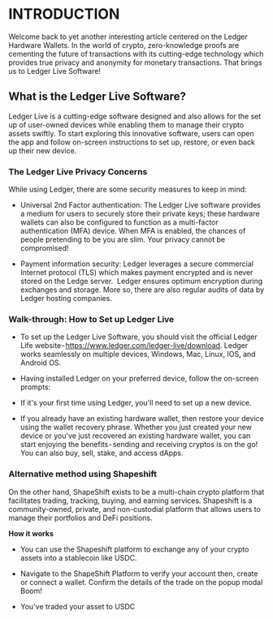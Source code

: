 # INTRODUCTION

Welcome back to yet another interesting article centered on the Ledger Hardware Wallets. In the world of crypto, zero-knowledge proofs are cementing the future of transactions with its cutting-edge technology which provides true privacy and anonymity for monetary transactions. That brings us to Ledger Live Software! 

## What is the Ledger Live Software? 
Ledger Live is a cutting-edge software designed and also allows for the set up of user-owned devices while enabling them to manage their crypto assets swiftly. To start exploring this innovative software, users can open the app and follow on-screen instructions to set up, restore, or even back up their new device. 

### The Ledger Live Privacy Concerns 

While using Ledger, there are some security measures to keep in mind:
 
* Universal 2nd Factor authentication: The Ledger Live software provides a medium for users to securely store their private keys; these hardware wallets can also be configured to function as a multi-factor authentication (MFA) device. When MFA is enabled, the chances of people pretending to be you are slim. Your privacy cannot be compromised!

* Payment information security: Ledger leverages a secure commercial Internet protocol (TLS) which makes payment encrypted and is never stored on the Ledge server.
 Ledger ensures optimum encryption during exchanges and storage. More so, there are also regular audits of data by Ledger hosting companies. 

### Walk-through: How to Set up Ledger Live

*  To set up the Ledger Live Software, you should visit the official Ledger Life website - https://www.ledger.com/ledger-live/download. Ledger works seamlessly on multiple devices, Windows, Mac, Linux, IOS, and Android OS. 
*  Having installed Ledger on your preferred device, follow the on-screen prompts:

* If it's your first time using Ledger, you'll need to set up a new device.

* If you already have an existing hardware wallet, then restore your device using the wallet recovery phrase. Whether you just created your new device or you've just recovered an existing hardware wallet, you can start enjoying the benefits - sending and receiving cryptos is on the go! You can also buy, sell, stake, and access dApps. 

### Alternative method using Shapeshift

On the other hand, ShapeShift exists to be a multi-chain crypto platform that facilitates trading, tracking, buying, and earning services. Shapeshift is a community-owned, private, and non-custodial platform that allows users to manage their portfolios and DeFi positions.

**How it works**
* You can use the Shapeshift platform to exchange any of your crypto assets into a stablecoin like USDC. 

* Navigate to the ShapeShift Platform to verify your account then, create or connect a wallet. Confirm the details of the trade on the popup modal Boom! 
* You've traded your asset to USDC